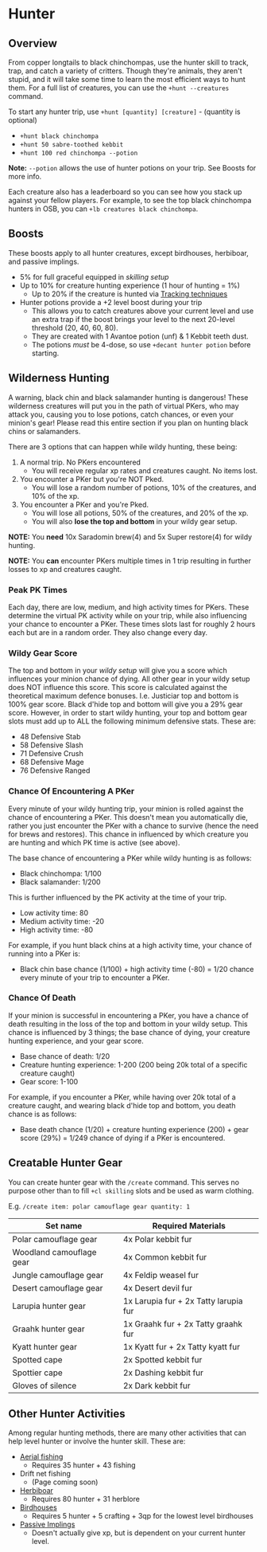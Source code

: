 # Hunter

## Overview

From copper longtails to black chinchompas, use the hunter skill to track, trap, and catch a variety of critters. Though they're animals, they aren't stupid, and it will take some time to learn the most efficient ways to hunt them. For a full list of creatures, you can use the `+hunt --creatures` command.

To start any hunter trip, use `+hunt [quantity] [creature]` - (quantity is optional)

* `+hunt black chinchompa`
* `+hunt 50 sabre-toothed kebbit`
* `+hunt 100 red chinchompa --potion`

**Note:** `--potion` allows the use of hunter potions on your trip. See Boosts for more info.

Each creature also has a leaderboard so you can see how you stack up against your fellow players. For example, to see the top black chinchompa hunters in OSB, you can `+lb creatures black chinchompa`.

## Boosts

These boosts apply to all hunter creatures, except birdhouses, herbiboar, and passive implings.

* 5% for full graceful equipped in _skilling setup_
* Up to 10% for creature hunting experience (1 hour of hunting = 1%)
  * Up to 20% if the creature is hunted via [Tracking techniques](https://oldschool.runescape.wiki/w/Tracking)
* Hunter potions provide a +2 level boost during your trip
  * This allows you to catch creatures above your current level and use an extra trap if the boost brings your level to the next 20-level threshold (20, 40, 60, 80).
  * They are created with 1 Avantoe potion (unf) & 1 Kebbit teeth dust.
  * The potions _must_ be 4-dose, so use `+decant hunter potion` before starting.

## Wilderness Hunting

A warning, black chin and black salamander hunting is dangerous! These wilderness creatures will put you in the path of virtual PKers, who may attack you, causing you to lose potions, catch chances, or even your minion's gear! Please read this entire section if you plan on hunting black chins or salamanders.

There are 3 options that can happen while wildy hunting, these being:

1. A normal trip. No PKers encountered
   * You will receive regular xp rates and creatures caught. No items lost.
2. You encounter a PKer but you're NOT Pked.
   * You will lose a random number of potions, 10% of the creatures, and 10% of the xp.
3. You encounter a PKer and you're Pked.
   * You will lose all potions, 50% of the creatures, and 20% of the xp.
   * You will also **lose the top and bottom** in your wildy gear setup.

**NOTE:** You **need** 10x Saradomin brew(4) and 5x Super restore(4) for wildy hunting.

**NOTE:** You **can** encounter PKers multiple times in 1 trip resulting in further losses to xp and creatures caught.

### Peak PK Times

Each day, there are low, medium, and high activity times for PKers. These determine the virtual PK activity while on your trip, while also influencing your chance to encounter a PKer. These times slots last for roughly 2 hours each but are in a random order. They also change every day.

### Wildy Gear Score

The top and bottom in your _wildy setup_ will give you a score which influences your minion chance of dying. All other gear in your wildy setup does NOT influence this score. This score is calculated against the theoretical maximum defence bonuses. I.e. Justiciar top and bottom is 100% gear score. Black d'hide top and bottom will give you a 29% gear score. However, in order to start wildy hunting, your top and bottom gear slots must add up to ALL the following minimum defensive stats. These are:

* 48 Defensive Stab
* 58 Defensive Slash
* 71 Defensive Crush
* 68 Defensive Mage
* 76 Defensive Ranged

### Chance Of Encountering A PKer

Every minute of your wildy hunting trip, your minion is rolled against the chance of encountering a PKer. This doesn't mean you automatically die, rather you just encounter the PKer with a chance to survive (hence the need for brews and restores). This chance in influenced by which creature you are hunting and which PK time is active (see above).

The base chance of encountering a PKer while wildy hunting is as follows:

* Black chinchompa: 1/100
* Black salamander: 1/200

This is further influenced by the PK activity at the time of your trip.

* Low activity time: 80
* Medium activity time: -20
* High activity time: -80

For example, if you hunt black chins at a high activity time, your chance of running into a PKer is:

* Black chin base chance (1/100) + high activity time (-80) = 1/20 chance every minute of your trip to encounter a PKer.

### Chance Of Death

If your minion is successful in encountering a PKer, you have a chance of death resulting in the loss of the top and bottom in your wildy setup. This chance is influenced by 3 things; the base chance of dying, your creature hunting experience, and your gear score.

* Base chance of death: 1/20
* Creature hunting experience: 1-200 (200 being 20k total of a specific creature caught)
* Gear score: 1-100

For example, if you encounter a PKer, while having over 20k total of a creature caught, and wearing black d'hide top and bottom, you death chance is as follows:

* Base death chance (1/20) + creature hunting experience (200) + gear score (29%) = 1/249 chance of dying if a PKer is encountered.

## Creatable Hunter Gear

You can create hunter gear with the `/create` command. This serves no purpose other than to fill `+cl skilling` slots and be used as warm clothing.

E.g. `/create item: polar camouflage gear quantity: 1`

| **Set name**             | **Required Materials**                |
| ------------------------ | ------------------------------------- |
| Polar camouflage gear    | 4x Polar kebbit fur                   |
| Woodland camouflage gear | 4x Common kebbit fur                  |
| Jungle camouflage gear   | 4x Feldip weasel fur                  |
| Desert camouflage gear   | 4x Desert devil fur                   |
| Larupia hunter gear      | 1x Larupia fur + 2x Tatty larupia fur |
| Graahk hunter gear       | 1x Graahk fur + 2x Tatty graahk fur   |
| Kyatt hunter gear        | 1x Kyatt fur + 2x Tatty kyatt fur     |
| Spotted cape             | 2x Spotted kebbit fur                 |
| Spottier cape            | 2x Dashing kebbit fur                 |
| Gloves of silence        | 2x Dark kebbit fur                    |

## Other Hunter Activities

Among regular hunting methods, there are many other activities that can help level hunter or involve the hunter skill. These are:

* [Aerial fishing](https://wiki.oldschool.gg/skills/fishing/aerial-fishing)
  * Requires 35 hunter + 43 fishing
* Drift net fishing
  * (Page coming soon)
* [Herbiboar](https://wiki.oldschool.gg/skills/hunter/herbiboar)
  * Requires 80 hunter + 31 herblore
* [Birdhouses](https://wiki.oldschool.gg/skills/hunter/birdhouses)
  * Requires 5 hunter + 5 crafting + 3qp for the lowest level birdhouses
* [Passive Implings](https://wiki.oldschool.gg/skills/hunter/passive-implings)
  * Doesn't actually give xp, but is dependent on your current hunter level.
